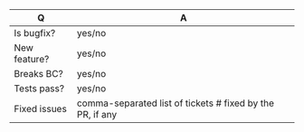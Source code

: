 | Q             | A
| ------------- | ---
| Is bugfix?    | yes/no
| New feature?  | yes/no
| Breaks BC?    | yes/no
| Tests pass?   | yes/no
| Fixed issues  | comma-separated list of tickets # fixed by the PR, if any